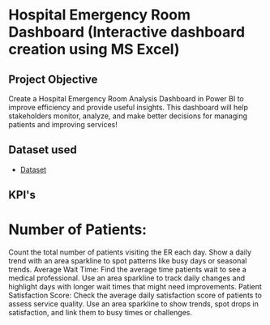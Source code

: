 # Hospital Emergency Room Dashboard (Interactive dashboard creation using MS Excel)
## Project Objective
Create a Hospital Emergency Room Analysis Dashboard in Power BI to improve efficiency and provide useful insights. This dashboard will help stakeholders monitor, analyze, and make better decisions for managing patients and improving services!
## Dataset used
- <a href="https://github.com/AGhumde30/Hospital-Emergency-Room-Dashboard/blob/main/Dashboard.xlsx">Dataset<a>
## KPI's
# Number of Patients:
Count the total number of patients visiting the ER each day.
Show a daily trend with an area sparkline to spot patterns like busy days or seasonal trends.
Average Wait Time:
Find the average time patients wait to see a medical professional.
Use an area sparkline to track daily changes and highlight days with longer wait times that might need improvements.
Patient Satisfaction Score:
Check the average daily satisfaction score of patients to assess service quality.
Use an area sparkline to show trends, spot drops in satisfaction, and link them to busy times or challenges.
